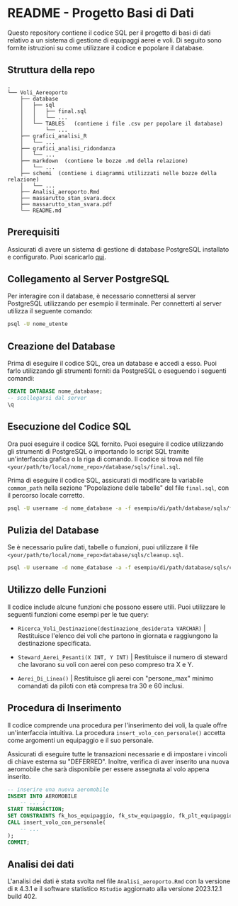 # README - Progetto Basi di Dati

Questo repository contiene il codice SQL per il progetto di basi di dati relativo a un sistema di gestione di equipaggi aerei e voli. Di seguito sono fornite istruzioni su come utilizzare il codice e popolare il database.

## Struttura della repo

```
.
└── Voli_Aereoporto
    ├── database
    │   ├── sql
    │   │   ├── final.sql
    │   │   └── ...
    │   └── TABLES   (contiene i file .csv per popolare il database)
    │       └── ...
    ├── grafici_analisi_R
    │   └── ...
    ├── grafici_analisi_ridondanza
    │   └── ...
    ├── markdown  (contiene le bozze .md della relazione)
    │   └── ...
    ├── schemi  (contiene i diagrammi utilizzati nelle bozze della relazione)
    │   └── ...
    ├── Analisi_aeroporto.Rmd
    ├── massarutto_stan_svara.docx
    ├── massarutto_stan_svara.pdf
    └── README.md
```

## Prerequisiti

Assicurati di avere un sistema di gestione di database PostgreSQL installato e configurato. Puoi scaricarlo [qui](https://www.postgresql.org/download/).

## Collegamento al Server PostgreSQL

Per interagire con il database, è necessario connettersi al server PostgreSQL utilizzando per esempio il terminale.
Per connetterti al server utilizza il seguente comando:

```bash
psql -U nome_utente
```

## Creazione del Database

Prima di eseguire il codice SQL, crea un database e accedi a esso. Puoi farlo utilizzando gli strumenti forniti da PostgreSQL o eseguendo i seguenti comandi:

```sql
CREATE DATABASE nome_database;
-- scollegarsi dal server
\q
```

## Esecuzione del Codice SQL

Ora puoi eseguire il codice SQL fornito. Puoi eseguire il codice utilizzando gli strumenti di PostgreSQL o importando lo script SQL tramite un'interfaccia grafica o la riga di comando. Il codice si trova nel file `<your/path/to/local/nome_repo>/database/sqls/final.sql`.

Prima di eseguire il codice SQL, assicurati di modificare la variabile `common_path` nella sezione "Popolazione delle tabelle" del file `final.sql`, con il percorso locale corretto.

```bash
psql -U username -d nome_database -a -f esempio/di/path/database/sqls/final.sql
```

## Pulizia del Database

Se è necessario pulire dati, tabelle o funzioni, puoi utilizzare il file `<your/path/to/local/nome_repo>database/sqls/cleanup.sql`.

```bash
psql -U username -d nome_database -a -f esempio/di/path/database/sqls/cleanup.sql
```

## Utilizzo delle Funzioni

Il codice include alcune funzioni che possono essere utili. Puoi utilizzare le seguenti funzioni come esempi per le tue query:

- `Ricerca_Voli_Destinazione(destinazione_desiderata VARCHAR)` | Restituisce l'elenco dei voli che partono in giornata e raggiungono la destinazione specificata.

- `Steward_Aerei_Pesanti(X INT, Y INT)` | Restituisce il numero di steward che lavorano su voli con aerei con peso compreso tra X e Y.

- `Aerei_Di_Linea()` | Restituisce gli aerei con "persone_max" minimo comandati da piloti con età compresa tra 30 e 60 inclusi.

## Procedura di Inserimento

Il codice comprende una procedura per l'inserimento dei voli, la quale offre un'interfaccia intuitiva. La procedura `insert_volo_con_personale()` accetta come argomenti un equipaggio e il suo personale.

Assicurati di eseguire tutte le transazioni necessarie e di impostare i vincoli di chiave esterna su "DEFERRED". Inoltre, verifica di aver inserito una nuova aeromobile che sarà disponibile per essere assegnata al volo appena inserito.

```sql
-- inserire una nuova aeromobile
INSERT INTO AEROMOBILE 
    -- ... ;
START TRANSACTION;
SET CONSTRAINTS fk_hos_equipaggio, fk_stw_equipaggio, fk_plt_equipaggio, fk_volo_equipaggio DEFERRED;
CALL insert_volo_con_personale( 
    -- ... 
);
COMMIT;
```

## Analisi dei dati
L'analisi dei dati è stata svolta nel file `Analisi_aeroporto.Rmd` con la versione di `R` 4.3.1 e il software statistico `RStudio` aggiornato alla versione 2023.12.1 build 402.